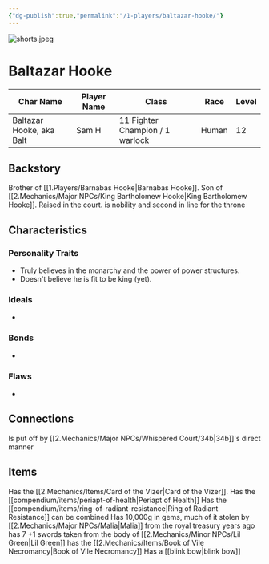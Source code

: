 ```yaml
---
{"dg-publish":true,"permalink":"/1-players/baltazar-hooke/"}
---
```


![shorts.jpeg](/img/user/Z.Assets/shorts.jpeg)
# Baltazar Hooke

| Char Name                | Player Name | Class                           | Race  | Level |
| ------------------------ | ----------- | ------------------------------- | ----- | ----- |
| Baltazar Hooke, aka Balt | Sam H       | 11 Fighter Champion / 1 warlock | Human | 12    |

## Backstory
Brother of [[1.Players/Barnabas Hooke\|Barnabas Hooke]]. Son of [[2.Mechanics/Major NPCs/King Bartholomew Hooke\|King Bartholomew Hooke]]. 
Raised in the court. is nobility and second in line for the throne

## Characteristics

### Personality Traits

- Truly believes in the monarchy and the power of power structures. 
- Doesn't believe he is fit to be king (yet).

### Ideals

- 

### Bonds

- 

### Flaws

- 
## Connections
Is put off by [[2.Mechanics/Major NPCs/Whispered Court/34b\|34b]]'s direct manner

## Items
Has the [[2.Mechanics/Items/Card of the Vizer\|Card of the Vizer]]. 
Has the [[compendium/items/periapt-of-health\|Periapt of Health]]
Has the [[compendium/items/ring-of-radiant-resistance\|Ring of Radiant Resistance]]
	can be combined
Has 10,000g in gems, much of it stolen by [[2.Mechanics/Major NPCs/Malia\|Malia]] from the royal treasury years ago
has 7 +1 swords taken from the body of [[2.Mechanics/Minor NPCs/Lil Green\|Lil Green]]
has the [[2.Mechanics/Items/Book of Vile Necromancy\|Book of Vile Necromancy]]
Has a [[blink bow\|blink bow]]

